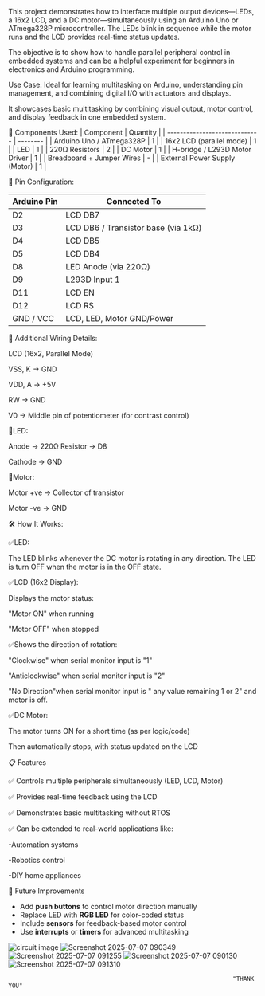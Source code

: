  
This project demonstrates how to interface multiple output devices—LEDs, a 16x2 LCD, and a DC motor—simultaneously using an Arduino Uno or ATmega328P microcontroller. The LEDs blink in sequence while the motor runs and the LCD provides real-time status updates.

The objective is to show how to handle parallel peripheral control in embedded systems and can be a helpful experiment for beginners in electronics and Arduino programming.

Use Case: Ideal for learning multitasking on Arduino, understanding pin management, and combining digital I/O with actuators and displays.

It showcases basic multitasking by combining visual output, motor control, and display feedback in one embedded system.

🧩 Components Used:
| Component                     | Quantity |
| ----------------------------- | -------- |
| Arduino Uno / ATmega328P      | 1        |
| 16x2 LCD (parallel mode)      | 1        |
| LED                           | 1        |
| 220Ω Resistors                | 2        |
| DC Motor                      | 1        |
| H-bridge / L293D Motor Driver | 1        |
| Breadboard + Jumper Wires     | -        |
| External Power Supply (Motor) | 1        |

🔌 Pin Configuration:

| Arduino Pin | Connected To                        |
| ----------- | ----------------------------------- |
| D2          | LCD DB7                             |
| D3          | LCD DB6 / Transistor base (via 1kΩ) |
| D4          | LCD DB5                             |
| D5          | LCD DB4                             |
| D8          | LED Anode (via 220Ω)                |
| D9          | L293D Input 1                       |
| D11         | LCD EN                              |
| D12         | LCD RS                              |
| GND / VCC   | LCD, LED, Motor GND/Power           |


🧩 Additional Wiring Details:

LCD (16x2, Parallel Mode)

VSS, K → GND

VDD, A → +5V

RW → GND

V0 → Middle pin of potentiometer (for contrast control)

🧩LED:

Anode → 220Ω Resistor → D8

Cathode → GND

🧩Motor:

Motor +ve → Collector of transistor

Motor -ve → GND


🛠 How It Works:

✅LED:

The LED blinks whenever the DC motor is rotating in any direction.
The LED is turn OFF when the motor is in the OFF state.

✅LCD (16x2 Display):

Displays the motor status:

"Motor ON" when running

"Motor OFF" when stopped

✅Shows the direction of rotation:

"Clockwise" when serial monitor input is "1"

"Anticlockwise" when serial monitor input is "2"

"No Direction"when serial monitor input is " any value remaining 1 or 2" and  motor is off.

✅DC Motor:

The motor turns ON for a short time (as per logic/code)

Then automatically stops, with status updated on the LCD

📋 Features 

✅ Controls multiple peripherals simultaneously (LED, LCD, Motor)

✅ Provides real-time feedback using the LCD

✅ Demonstrates basic multitasking without RTOS

✅ Can be extended to real-world applications like:
                                              
-Automation systems

-Robotics control

-DIY home appliances

🧠 Future Improvements

- Add **push buttons** to control motor direction manually  
- Replace LED with **RGB LED** for color-coded status  
- Include **sensors** for feedback-based motor control  
- Use **interrupts** or **timers** for advanced multitasking
                                                                
![circuit image](https://github.com/user-attachments/assets/5095763a-ea83-4912-bf71-29ec09877246)
![Screenshot 2025-07-07 090349](https://github.com/user-attachments/assets/8ef5cc2f-598d-4b86-8781-a67e4de06148)
![Screenshot 2025-07-07 091255](https://github.com/user-attachments/assets/7be3f0de-ee8e-48c2-9eee-0d19d611f690)
![Screenshot 2025-07-07 090130](https://github.com/user-attachments/assets/470c5031-2da0-40c5-877f-340ba4d7c326)
![Screenshot 2025-07-07 091310](https://github.com/user-attachments/assets/dd2fda18-df41-49da-ae47-69ee6773c84d)

                                                                   "THANK YOU"
